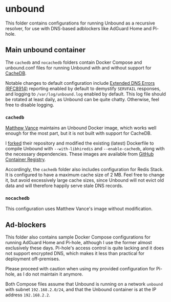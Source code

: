 # unbound

This folder contains configurations for running Unbound as a recursive resolver, for use with DNS-based adblockers like AdGuard Home and Pi-hole.

## Main unbound container

The `cachedb` and `nocachedb` folders contain Docker Compose and unbound.conf files for running Unbound with and without support for [CacheDB](https://nlnetlabs.nl/documentation/unbound/unbound.conf/#backend).

Notable changes to default configuration include [Extended DNS Errors (RFC8914)](https://www.rfc-editor.org/rfc/rfc8914.html) reporting enabled by default to demystify `SERVFAIL` responses, and logging to `/var/log/unbound.log` enabled by default. This log file should be rotated at least daily, as Unbound can be quite chatty. Otherwise, feel free to disable logging.

### `cachedb`

[Matthew Vance](https://github.com/MatthewVance/unbound-docker) maintains an Unbound Docker image, which works well enough for the most part, but it is not built with support for CacheDB.

I [forked](https://github.com/jareddantis/unbound-docker-cachedb) their repository and modified the existing (latest) Dockerfile to compile Unbound with `--with-libhiredis` and `--enable-cachedb`, along with the necessary dependencies. These images are available from [GitHub Container Registry](https://github.com/jareddantis/unbound-docker-cachedb/pkgs/container/unbound-docker-cachedb).

Accordingly, the `cachedb` folder also includes configuration for Redis Stack. It is configured to have a maximum cache size of 2 MB. Feel free to change it, but avoid excessively large cache sizes, since Unbound will not evict old data and will therefore happily serve stale DNS records.

### `nocachedb`

This configuration uses Matthew Vance's image without modification.

## Ad-blockers

This folder also contains sample Docker Compose configurations for running AdGuard Home and Pi-hole, although I use the former almost exclusively these days. Pi-hole's access control is quite lacking and it does not support encrypted DNS, which makes it less than practical for deployment off-premises.

Please proceed with caution when using my provided configuration for Pi-hole, as I do not maintain it anymore.

Both Compose files assume that Unbound is running on a network `unbound` with subnet `192.168.2.0/24`, and that the Unbound container is at the IP address `192.168.2.2`. 

